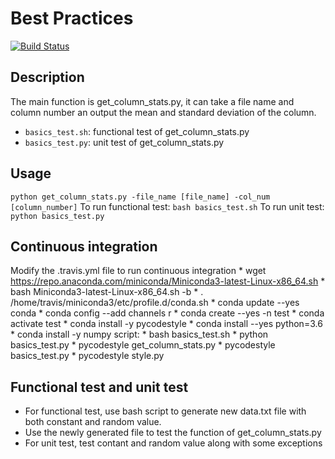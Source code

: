 # Best Practices
[![Build Status](https://travis-ci.com/cu-swe4s-fall-2019/best-practices-chzh1418.svg?branch=master)](https://travis-ci.com/cu-swe4s-fall-2019/best-practices-chzh1418)

## Description
The main function is get_column_stats.py, it can take a file name and column number an output the mean and standard deviation of the column.
- `basics_test.sh`: functional test of get_column_stats.py
- `basics_test.py`: unit test of get_column_stats.py

## Usage
`
python get_column_stats.py -file_name [file_name] -col_num [column_number]
`
To run functional test:
`
bash basics_test.sh
`
To run unit test:
`
python basics_test.py
`
## Continuous integration
Modify the .travis.yml file to run continuous integration
    * wget https://repo.anaconda.com/miniconda/Miniconda3-latest-Linux-x86_64.sh
    * bash Miniconda3-latest-Linux-x86_64.sh -b
    * . /home/travis/miniconda3/etc/profile.d/conda.sh
    * conda update --yes conda
    * conda config --add channels r
    * conda create --yes -n test
    * conda activate test
    * conda install -y pycodestyle
    * conda install --yes python=3.6
    * conda install -y numpy 
script:
    * bash basics_test.sh
    * python basics_test.py
    * pycodestyle get_column_stats.py
    * pycodestyle basics_test.py
    * pycodestyle style.py

## Functional test and unit test
* For functional test, use bash script to generate new data.txt file with both constant and random value.
* Use the newly generated file to test the function of get_column_stats.py
* For unit test, test contant and random value along with some exceptions





